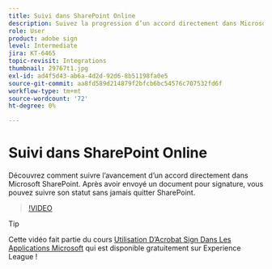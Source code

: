 ```yaml
---
title: Suivi dans SharePoint Online
description: Suivez la progression d’un accord directement dans Microsoft SharePoint
role: User
product: adobe sign
level: Intermediate
jira: KT-6465
topic-revisit: Integrations
thumbnail: 29767t1.jpg
exl-id: ad4f5d43-ab6a-4d2d-92d6-8b51198fa0e5
source-git-commit: aa8fd589d214879f2bfcb6bc54576c707532fd6f
workflow-type: tm+mt
source-wordcount: '72'
ht-degree: 0%

---
```


# Suivi dans SharePoint Online

Découvrez comment suivre l’avancement d’un accord directement dans Microsoft SharePoint. Après avoir envoyé un document pour signature, vous pouvez suivre son statut sans jamais quitter SharePoint.

>[!VIDEO](https://video.tv.adobe.com/v/29767t1?quality=12&learn=on&hidetitle=true)

>[!TIP]
>
>Cette vidéo fait partie du cours [Utilisation D’Acrobat Sign Dans Les Applications Microsoft](https://experienceleague.adobe.com/?recommended=Sign-U-1-2020.2) qui est disponible gratuitement sur Experience League !
